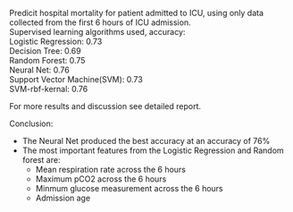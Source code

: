 Predicit hospital mortality for patient admitted to ICU, using only data collected from the first 6 hours of ICU admission.  
Supervised learning algorithms used, accuracy:  
Logistic Regression: 0.73  
Decision Tree: 0.69  
Random Forest: 0.75  
Neural Net: 0.76  
Support Vector Machine(SVM): 0.73  
SVM-rbf-kernal: 0.76  

For more results and discussion see detailed report. 

Conclusion:  
- The Neural Net produced the best accuracy at an accuracy of 76%  
- The most important features from the Logistic Regression and Random forest are:  
  - Mean respiration rate across the 6 hours  
  - Maximum pCO2 across the 6 hours  
  - Minmum glucose measurement across the 6 hours  
  - Admission age  
